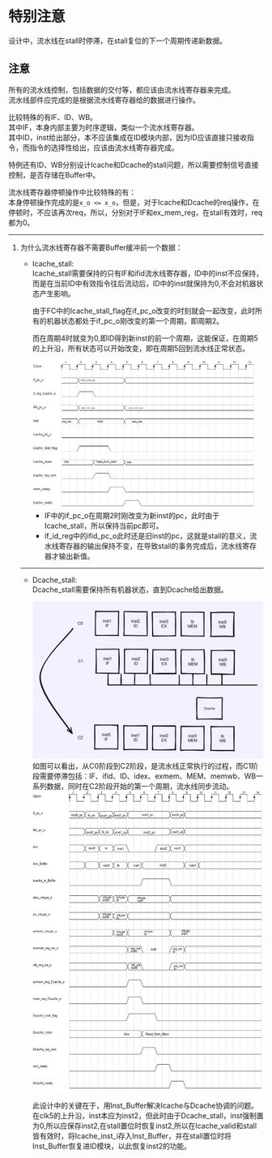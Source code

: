 #  特别注意
设计中，流水线在stall时停滞，在stall复位的下一个周期传递新数据。


## 注意
所有的流水线控制，包括数据的交付等，都应该由流水线寄存器来完成。    
流水线部件应完成的是根据流水线寄存器给的数据进行操作。    

比较特殊的有IF、ID、WB。    
其中IF，本身内部主要为时序逻辑，类似一个流水线寄存器。   
其中ID，inst给出部分，本不应该集成在ID模块内部，因为ID应该直接只接收指令，而指令的选择性给出，应该由流水线寄存器完成。   

特例还有ID、WB分别设计Icache和Dcache的stall问题，所以需要控制信号直接控制，是否存储在Buffer中。   

流水线寄存器停顿操作中比较特殊的有：    
本身停顿操作完成的是`x_o <= x_o`，但是，对于Icache和Dcache的req操作，在停顿时，不应该再次req，所以，分别对于IF和ex_mem_reg，在stall有效时，req都为0。   


---

1. 为什么流水线寄存器不需要Buffer缓冲前一个数据：
   - Icache_stall:    
    Icache_stall需要保持的只有IF和ifid流水线寄存器，ID中的inst不应保持，而是在当前ID中有效指令往后流动后，ID中的inst就保持为0,不会对机器状态产生影响。   



        由于FC中的Icache_stall_flag在if_pc_o改变的时刻就会一起改变，此时所有的机器状态都处于if_pc_o刚改变的第一个周期，即周期2。    

        而在周期4时就变为0,即ID得到新inst的前一个周期，这能保证，在周期5的上升沿，所有状态可以开始改变，即在周期5回到流水线正常状态。

    
        <div>			<!--块级封装-->
        <center>	<!--将图片和文字居中-->
        <img src="./pics/ifid.jpg"
            alt="case_fault.jpg"
            width = "100" 
            style="zoom:10"/>
        <br>		<!--换行-->
                    <!--标题-->
        </center>
        </div>

     - IF中的if_pc_o在周期2时刚改变为新inst的pc，此时由于Icache_stall，所以保持当前pc即可。
     - if_id_reg中的ifid_pc_o此时还是旧inst的pc，这就是stall的意义，流水线寄存器的输出保持不变，在导致stall的事务完成后，流水线寄存器才输出新值。     
           
    ---

      - Dcache_stall:   
        Dcache_stall需要保持所有机器状态，直到Dcache给出数据。   
        <div>			<!--块级封装-->
        <center>	<!--将图片和文字居中-->
        <img src="./pics/norm_pipe.jpg"
            alt="case_fault.jpg"
            width = "80" 
            style="zoom:10"/>
        <br>		<!--换行-->
                    <!--标题-->
        </center>
        </div>   
        如图可以看出，从C0阶段到C2阶段，是流水线正常执行的过程，而C1阶段需要停滞包括：IF、ifid、ID、idex、exmem、MEM、memwb、WB一系列数据，同时在C2阶段开始的第一个周期，流水线同步流动。     

        <div>			<!--块级封装-->
        <center>	<!--将图片和文字居中-->
        <img src="./pics/Dcache_stall.jpg"
            alt="case_fault.jpg"
            width = "80" 
            style="zoom:10"/>
        <br>		<!--换行-->
                    <!--标题-->
        </center>
        </div>   
 
        此设计中的关键在于，用Inst_Buffer解决Icache与Dcache协调的问题。   
        在clk5的上升沿，inst本应为inst2，但此时由于Dcache_stall，inst强制置为0,所以应保存inst2,在stall置位时恢复inst2,所以在Icache_valid和stall皆有效时，将Icache_inst_i存入Inst_Buffer，并在stall置位时将Inst_Buffer恢复进ID模块，以此恢复inst2的功能。
     